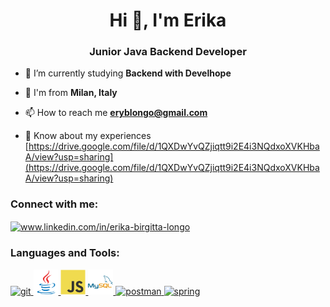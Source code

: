 <h1 align="center">Hi 👋, I'm Erika</h1>
<h3 align="center">Junior Java Backend Developer</h3>

- 🌱 I’m currently studying **Backend with Develhope**

- 📍 I'm from **Milan, Italy**

- 📫 How to reach me **eryblongo@gmail.com**

- 📄 Know about my experiences [https://drive.google.com/file/d/1QXDwYvQZjiqtt9i2E4i3NQdxoXVKHbaA/view?usp=sharing](https://drive.google.com/file/d/1QXDwYvQZjiqtt9i2E4i3NQdxoXVKHbaA/view?usp=sharing)

<h3 align="left">Connect with me:</h3>
<p align="left">
<a href="https://linkedin.com/in/erika-birgitta-longo" target="blank"><img align="center" src="https://raw.githubusercontent.com/rahuldkjain/github-profile-readme-generator/master/src/images/icons/Social/linked-in-alt.svg" alt="www.linkedin.com/in/erika-birgitta-longo" height="30" width="40" /></a>
</p>

<h3 align="left">Languages and Tools:</h3>
<p align="left"> <a href="https://git-scm.com/" target="_blank" rel="noreferrer"> <img src="https://www.vectorlogo.zone/logos/git-scm/git-scm-icon.svg" alt="git" width="40" height="40"/> </a> <a href="https://www.java.com" target="_blank" rel="noreferrer"> <img src="https://raw.githubusercontent.com/devicons/devicon/master/icons/java/java-original.svg" alt="java" width="40" height="40"/> </a> <a href="https://developer.mozilla.org/en-US/docs/Web/JavaScript" target="_blank" rel="noreferrer"> <img src="https://raw.githubusercontent.com/devicons/devicon/master/icons/javascript/javascript-original.svg" alt="javascript" width="40" height="40"/> </a> <a href="https://www.mysql.com/" target="_blank" rel="noreferrer"> <img src="https://raw.githubusercontent.com/devicons/devicon/master/icons/mysql/mysql-original-wordmark.svg" alt="mysql" width="40" height="40"/> </a> <a href="https://postman.com" target="_blank" rel="noreferrer"> <img src="https://www.vectorlogo.zone/logos/getpostman/getpostman-icon.svg" alt="postman" width="40" height="40"/> </a> <a href="https://spring.io/" target="_blank" rel="noreferrer"> <img src="https://www.vectorlogo.zone/logos/springio/springio-icon.svg" alt="spring" width="40" height="40"/> </a> </p>
